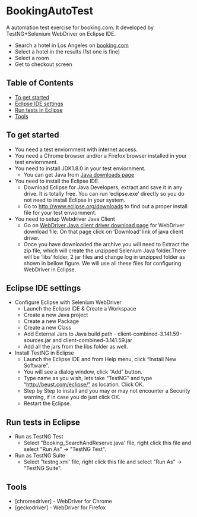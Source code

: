 # BookingAutoTest
A automation test exercise for booking.com. 
It developed by TestNG+Selenium WebDriver on Eclipse IDE.

  - Search a hotel in Los Angeles on [booking.com](https://www.booking.com)
  - Select a hotel in the results (1st one is fine)
  - Select a room
  - Get to checkout screen

## Table of Contents

* [To get started](#to-get-started)
* [Eclipse IDE settings](#eclipse-ide-settings)
* [Run tests in Eclipse](#run-tests-in-eclipse)
* [Tools](#tools)

## To get started

* You need a test enviornment with internet access.
* You need a Chrome browser and/or a Firefox browser installed in your test enviornment.
* You need to install JDK1.8.0 in your test enviornment. 
  * You can get Java from [Java downloads page](https://www.oracle.com/technetwork/java/javase/downloads/index.html)
* You need to install the Eclipse IDE.
  * Download Eclipse for Java Developers, extract and save it in any drive. It is totally free. You can run ‘eclipse.exe’ directly so you do not need to install Eclipse in your system.
  * Go to http://www.eclipse.org/downloads to find out a proper install file for your test enviornment.
* You need to setup Webdriver Java Client
  * Go on [WebDriver Java client driver download page](https://docs.seleniumhq.org/download/) for WebDriver download file. On that page click on ‘Download‘ link of java client driver.
  * Once you have downloaded the archive you will need to Extract the zip file, which will create the unzipped Selenium Java folder.There will be ‘libs‘ folder, 2 jar files and change log in unzipped folder as shown in bellow figure. We will use all these files for configuring WebDriver in Eclipse.

## Eclipse IDE settings

* Configure Eclipse with Selenium WebDriver
  * Launch the Eclipse IDE & Create a Workspace
  * Create a new Java project
  * Create a new Package
  * Create a new Class
  * Add External Jars to Java build path - client-combined-3.141.59-sources.jar and client-combined-3.141.59.jar
  * Add all the jars from the libs folder as well.
* Install TestNG in Eclipse
  * Launch the Eclipse IDE and from Help menu, click “Install New Software”.
  * You will see a dialog window, click “Add” button.
  * Type name as you wish, lets take “TestNG” and type “http://beust.com/eclipse/” as location. Click OK.
  * Step by Step to install and you may or may not encounter a Security warning, if in case you do just click OK.
  * Restart the Eclipse.

## Run tests in Eclipse

* Run as TestNG Test
  * Select "Booking_SearchAndReserve.java' file, right click this file and select "Run As" -> "TestNG Test".
* Run as TestNG Suite
  * Select "testng.xml' file, right click this file and select "Run As" -> "TestNG Suite".

## Tools

* [chromedriver] - WebDriver for Chrome
* [geckodriver] - WebDriver for Firefox
